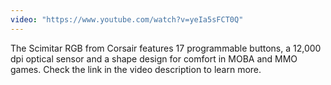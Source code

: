 ```yaml
---
video: "https://www.youtube.com/watch?v=yeIa5sFCT0Q"
---
```


The Scimitar RGB from Corsair features 17 programmable buttons, a 12,000 dpi optical sensor and a shape design for comfort in MOBA and MMO games. Check the link in the video description to learn more.

